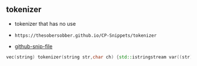 
## tokenizer

- tokenizer that has no use
- ```
  https://thesobersobber.github.io/CP-Snippets/tokenizer
  ```
- [github-snip-file](https://github.com/theSoberSobber/CP-Snippets/blob/main/snippets.json#L2069)

```cpp
vec(string) tokenizer(string str,char ch) {std::istringstream var((str)); vec(string) v; string t; while(getline((var), t, (ch))) {v.pb(t);} return v;}
```
